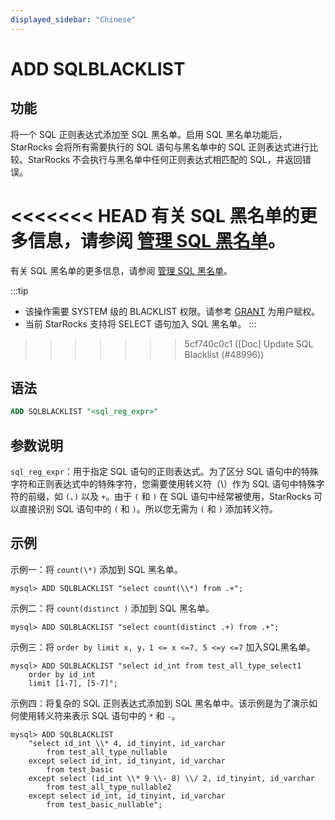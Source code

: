 ```yaml
---
displayed_sidebar: "Chinese"
---
```


# ADD SQLBLACKLIST

## 功能

将一个 SQL 正则表达式添加至 SQL 黑名单。启用 SQL 黑名单功能后，StarRocks 会将所有需要执行的 SQL 语句与黑名单中的 SQL 正则表达式进行比较。StarRocks 不会执行与黑名单中任何正则表达式相匹配的 SQL，并返回错误。

<<<<<<< HEAD
有关 SQL 黑名单的更多信息，请参阅 [管理 SQL 黑名单](../../../administration/Blacklist.md)。
=======
有关 SQL 黑名单的更多信息，请参阅 [管理 SQL 黑名单](../../../administration/management/resource_management/Blacklist.md)。

:::tip

- 该操作需要 SYSTEM 级的 BLACKLIST 权限。请参考 [GRANT](../account-management/GRANT.md) 为用户赋权。
- 当前 StarRocks 支持将 SELECT 语句加入 SQL 黑名单。
:::
>>>>>>> 5cf740c0c1 ([Doc] Update SQL Blacklist (#48996))

## 语法

```SQL
ADD SQLBLACKLIST "<sql_reg_expr>"
```

## 参数说明

`sql_reg_expr`：用于指定 SQL 语句的正则表达式。为了区分 SQL 语句中的特殊字符和正则表达式中的特殊字符，您需要使用转义符（\）作为 SQL 语句中特殊字符的前缀，如 `(`、`)` 以及 `+`。由于 `(` 和 `)` 在 SQL 语句中经常被使用，StarRocks 可以直接识别 SQL 语句中的 `(` 和 `)`。所以您无需为 `(` 和 `)` 添加转义符。

## 示例

示例一：将 `count(\*)` 添加到 SQL 黑名单。

```Plain
mysql> ADD SQLBLACKLIST "select count(\\*) from .+";
```

示例二：将 `count(distinct )` 添加到 SQL 黑名单。

```Plain
mysql> ADD SQLBLACKLIST "select count(distinct .+) from .+";
```

示例三：将 `order by limit x, y，1 <= x <=7, 5 <=y <=7` 加入SQL黑名单。

```Plain
mysql> ADD SQLBLACKLIST "select id_int from test_all_type_select1 
    order by id_int 
    limit [1-7], [5-7]";
```

示例四：将复杂的 SQL 正则表达式添加到 SQL 黑名单中。该示例是为了演示如何使用转义符来表示 SQL 语句中的 `*` 和 `-`。

```Plain
mysql> ADD SQLBLACKLIST 
    "select id_int \\* 4, id_tinyint, id_varchar 
        from test_all_type_nullable 
    except select id_int, id_tinyint, id_varchar 
        from test_basic 
    except select (id_int \\* 9 \\- 8) \\/ 2, id_tinyint, id_varchar 
        from test_all_type_nullable2 
    except select id_int, id_tinyint, id_varchar 
        from test_basic_nullable";
```
